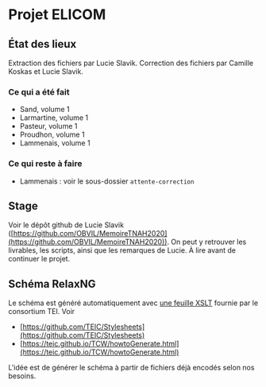 # Projet ELICOM


## État des lieux

Extraction des fichiers par Lucie Slavik.
Correction des fichiers par Camille Koskas et Lucie Slavik.

### Ce qui a été fait

- Sand, volume 1
- Larmartine, volume 1
- Pasteur, volume 1
- Proudhon, volume 1
- Lammenais, volume 1

### Ce qui reste à faire

- Lammenais : voir le sous-dossier `attente-correction`

## Stage

Voir le dépôt github de Lucie Slavik ([https://github.com/OBVIL/MemoireTNAH2020](https://github.com/OBVIL/MemoireTNAH2020)). On peut y retrouver les livrables, les scripts, ainsi que les remarques de Lucie. À lire avant de continuer le projet.

## Schéma RelaxNG

Le schéma est généré automatiquement avec [une feuille XSLT](https://teic.github.io/TCW/howtoGenerate.html) fournie par le consortium TEI. Voir

- [https://github.com/TEIC/Stylesheets](https://github.com/TEIC/Stylesheets)
- [https://teic.github.io/TCW/howtoGenerate.html](https://teic.github.io/TCW/howtoGenerate.html)

L'idée est de générer le schéma à partir de fichiers déjà encodés selon nos besoins.

